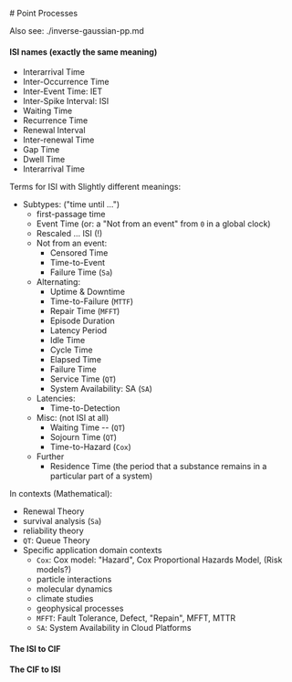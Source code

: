 # Point Processes

Also see: ./inverse-gaussian-pp.md


#### ISI names (exactly the same meaning)
* Interarrival Time
* Inter-Occurrence Time
* Inter-Event Time: IET
* Inter-Spike Interval: ISI
* Waiting Time
* Recurrence Time
* Renewal Interval
* Inter-renewal Time
* Gap Time
* Dwell Time
* Interarrival Time

Terms for ISI with Slightly different meanings:

* Subtypes: ("time until ...")
   * first-passage time
   * Event Time (or: a "Not from an event" from `0` in a global clock)
   * Rescaled ... ISI (!)
   * Not from an event:
      * Censored Time
      * Time-to-Event
      * Failure Time (`Sa`)
   * Alternating:
      * Uptime & Downtime
      * Time-to-Failure (`MTTF`)
      * Repair Time (`MFFT`)
      * Episode Duration
      * Latency Period
      * Idle Time
      * Cycle Time
      * Elapsed Time
      * Failure Time
      * Service Time (`QT`)
      * System Availability: SA (`SA`)
   * Latencies:
      * Time-to-Detection
   * Misc: (not ISI at all)
      * Waiting Time -- (`QT`)
      * Sojourn Time (`QT`)
      * Time-to-Hazard (`Cox`)
   * Further
      * Residence Time (the period that a substance remains in a particular part of a system)

In contexts (Mathematical):
* Renewal Theory
* survival analysis (`Sa`)
* reliability theory
* `QT`: Queue Theory
* Specific application domain contexts
   * `Cox`: Cox model: "Hazard", Cox Proportional Hazards Model, (Risk models?)
   * particle interactions
   * molecular dynamics
   * climate studies
   * geophysical processes
   * `MFFT`: Fault Tolerance, Defect, "Repain", MFFT, MTTR
   * `SA`: System Availability in Cloud Platforms

#### The ISI to CIF
#### The CIF to ISI

